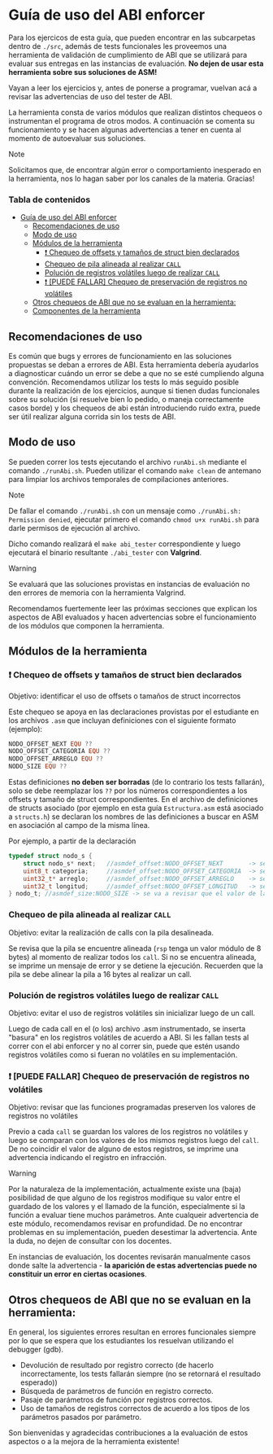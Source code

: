 # Guía de uso del ABI enforcer

Para los ejercicos de esta guía, que pueden encontrar en las subcarpetas dentro de `./src`, además de tests funcionales les proveemos una herramienta de validación de cumplimiento de ABI que se utilizará para evaluar sus entregas en las instancias de evaluación.
**No dejen de usar esta herramienta sobre sus soluciones de ASM!**

Vayan a leer los ejercicios y, antes de ponerse a programar, vuelvan acá a revisar las advertencias de uso del tester de ABI.

La herramienta consta de varios módulos que realizan distintos chequeos o instrumentan el programa de otros modos.
A continuación se comenta su funcionamiento y se hacen algunas advertencias a tener en cuenta al momento de autoevaluar sus soluciones.

> [!NOTE]
> Solicitamos que, de encontrar algún error o comportamiento inesperado en la herramienta, nos lo hagan saber por los canales de la materia. Gracias!

<h3>Tabla de contenidos</h3>

- [Guía de uso del ABI enforcer](#guía-de-uso-del-abi-enforcer)
  - [Recomendaciones de uso](#recomendaciones-de-uso)
  - [Modo de uso](#modo-de-uso)
  - [Módulos de la herramienta](#módulos-de-la-herramienta)
    - [:exclamation: Chequeo de offsets y tamaños de struct bien declarados](#exclamation-chequeo-de-offsets-y-tamaños-de-struct-bien-declarados)
    - [Chequeo de pila alineada al realizar `CALL`](#chequeo-de-pila-alineada-al-realizar-call)
    - [Polución de registros volátiles luego de realizar `CALL`](#polución-de-registros-volátiles-luego-de-realizar-call)
    - [:exclamation: \[PUEDE FALLAR\] Chequeo de preservación de registros no volátiles](#exclamation-puede-fallar-chequeo-de-preservación-de-registros-no-volátiles)
  - [Otros chequeos de ABI que no se evaluan en la herramienta:](#otros-chequeos-de-abi-que-no-se-evaluan-en-la-herramienta)
  - [Componentes de la herramienta](#componentes-de-la-herramienta)

## Recomendaciones de uso
Es común que bugs y errores de funcionamiento en las soluciones propuestas se deban a errores de ABI.
Esta herramienta debería ayudarlos a diagnosticar cuándo un error se debe a que no se esté cumpliendo alguna convención.
Recomendamos utilizar los tests lo más seguido posible durante la realización de los ejercicios, aunque si tienen dudas funcionales sobre su solución (si resuelve bien lo pedido, o maneja correctamente casos borde) y los chequeos de abi están introduciendo ruido extra, puede ser útil realizar alguna corrida sin los tests de ABI.

## Modo de uso
Se pueden correr los tests ejecutando el archivo `runAbi.sh` mediante el comando `./runAbi.sh`.
Pueden utilizar el comando `make clean` de antemano para limpiar los archivos temporales de compilaciones anteriores.

> [!NOTE]
> De fallar el comando `./runAbi.sh` con un mensaje como `./runAbi.sh: Permission denied`, ejecutar primero el comando `chmod u+x runAbi.sh` para darle permisos de ejecución al archivo.

Dicho comando realizará el `make abi_tester` correspondiente y luego ejecutará el binario resultante `./abi_tester` con **Valgrind**.

> [!WARNING]
> Se evaluará que las soluciones provistas en instancias de evaluación no den errores de memoria con la herramienta Valgrind.

Recomendamos fuertemente leer las próximas secciones que explican los aspectos de ABI evaluados y hacen advertencias sobre el funcionamiento de los módulos que componen la herramienta.

## Módulos de la herramienta

### :exclamation: Chequeo de offsets y tamaños de struct bien declarados
Objetivo: identificar el uso de offsets o tamaños de struct incorrectos

Este chequeo se apoya en las declaraciones provistas por el estudiante en los archivos `.asm` que incluyan definiciones con el siguiente formato (ejemplo):

```nasm
NODO_OFFSET_NEXT EQU ??
NODO_OFFSET_CATEGORIA EQU ??
NODO_OFFSET_ARREGLO EQU ??
NODO_SIZE EQU ??
```

Estas definiciones **no deben ser borradas** (de lo contrario los tests fallarán), solo se debe reemplazar los `??` por los números correspondientes a los offsets y tamaño de struct correspondientes.
En el archivo de definiciones de structs asociado (por ejemplo en esta guía `Estructura.asm` está asociado a `structs.h`) se declaran los nombres de las definiciones a buscar en ASM en asociación al campo de la misma línea. 

Por ejemplo, a partir de la declaración
```c
typedef struct nodo_s {
    struct nodo_s* next;   //asmdef_offset:NODO_OFFSET_NEXT       -> se va a revisar que el valor de la etiqueta NODO_OFFSET_NEXT coincida con el offset de este campo
    uint8_t categoria;     //asmdef_offset:NODO_OFFSET_CATEGORIA  -> se va a revisar que el valor de la etiqueta NODO_OFFSET_CATEGORIA coincida con el offset de este campo
    uint32_t* arreglo;     //asmdef_offset:NODO_OFFSET_ARREGLO    -> se va a revisar que el valor de la etiqueta NODO_OFFSET_ARREGLO coincida con el offset de este campo
    uint32_t longitud;     //asmdef_offset:NODO_OFFSET_LONGITUD   -> se va a revisar que el valor de la etiqueta NODO_OFFSET_LONGITUD coincida con el offset de este campo
} nodo_t; //asmdef_size:NODO_SIZE -> se va a revisar que el valor de la etiqueta NODO_SIZE coincida con el tamaño del struct nodo_t
```

### Chequeo de pila alineada al realizar `CALL`
Objetivo: evitar la realización de calls con la pila desalineada.

Se revisa que la pila se encuentre alineada (`rsp` tenga un valor módulo de 8 bytes) al momento de realizar todos los `call`. Si no se encuentra alineada, se imprime un mensaje de error y se detiene la ejecución.
Recuerden que la pila se debe alinear la pila a 16 bytes al realizar un call.

### Polución de registros volátiles luego de realizar `CALL`
Objetivo: evitar el uso de registros volátiles sin inicializar luego de un call.

Luego de cada call en el (o los) archivo .asm instrumentado, se inserta "basura" en los registros volátiles de acuerdo a ABI. Si les fallan tests al correr con el abi enforcer y no al correr sin, puede que estén usando registros volátiles como si fueran no volátiles en su implementación.

### :exclamation: [PUEDE FALLAR] Chequeo de preservación de registros no volátiles
Objetivo: revisar que las funciones programadas preserven los valores de registros no volátiles

Previo a cada `call` se guardan los valores de los registros no volátiles y luego se comparan con los valores de los mismos registros luego del `call`.
De no coincidir el valor de alguno de estos registros, se imprime una advertencia indicando el registro en infracción.

> [!WARNING]
> Por la naturaleza de la implementación, actualmente existe una (baja) posibilidad de que alguno de los registros modifique su valor entre el guardado de los valores y el llamado de la función, especialmente si la función a evaluar tiene muchos parámetros.
> Ante cualqueir advertencia de este módulo, recomendamos revisar en profundidad.
> De no encontrar problemas en su implementación, pueden desestimar la advertencia.
> Ante la duda, no dejen de consultar con los docentes.
> 
> En instancias de evaluación, los docentes revisarán manualmente casos donde salte la advertencia - **la aparición de estas advertencias puede no constituir un error en ciertas ocasiones**.

## Otros chequeos de ABI que no se evaluan en la herramienta:
En general, los siguientes errores resultan en errores funcionales siempre por lo que se espera que los estudiantes los resuelvan utilizando el debugger (gdb).
- Devolución de resultado por registro correcto (de hacerlo incorrectamente, los tests fallarán siempre (no se retornará el resultado esperado))
- Búsqueda de parámetros de función en registro correcto.
- Pasaje de parámetros de función por registros correctos.
- Uso de tamaños de registros correctos de acuerdo a los tipos de los parámetros pasados por parámetro.

Son bienvenidas y agradecidas contribuciones a la evaluación de estos aspectos o a la mejora de la herramienta existente!

